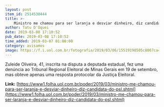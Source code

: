 ```yaml
---
layout: post
item_id: 2514530444
title: >-
    Ministro me chamou para ser laranja e desviar dinheiro, diz candidata do PSL
author: Tatu D'Oquei
date: 2019-03-08 17:10:52
pub_date: 2019-03-08 17:10:52
time_added: 2019-03-07 01:00:00
category: avisamos
image: https://f.i.uol.com.br/fotografia/2019/03/06/15519190505c8067ca4bf4b_1551919050_3x2_xl.jpg
---
```


Zuleide Oliveira, 41, inscrita na disputa a deputada estadual, fez uma denúncia ao Tribunal Regional Eleitoral de Minas Gerais em 19 de setembro, mas obteve apenas uma resposta protocolar da Justiça Eleitoral.

**Link:** [https://www1.folha.uol.com.br/poder/2019/03/ministro-me-chamou-para-ser-laranja-e-desviar-dinheiro-diz-candidata-do-psl.shtml](https://www1.folha.uol.com.br/poder/2019/03/ministro-me-chamou-para-ser-laranja-e-desviar-dinheiro-diz-candidata-do-psl.shtml)

